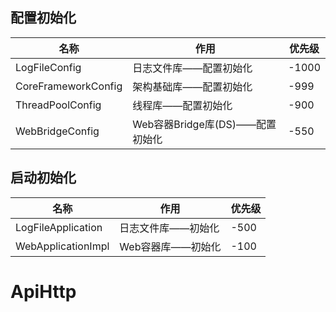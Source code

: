 
## 配置初始化
| 名称                | 作用                            | 优先级   |
| ------------------- | ------------------------------- |-------|
| LogFileConfig       | 日志文件库——配置初始化          | -1000 |
| CoreFrameworkConfig | 架构基础库——配置初始化          | -999  |
| ThreadPoolConfig    | 线程库——配置初始化              | -900  |
| WebBridgeConfig     | Web容器Bridge库(DS)——配置初始化 | -550   |


## 启动初始化
| 名称                | 作用                            | 优先级 |
| ------------------- | ------------------------------- |----|
| LogFileApplication  | 日志文件库——初始化               | -500   |
| WebApplicationImpl  | Web容器库——初始化               | -100 |



# ApiHttp